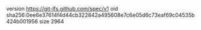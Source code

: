 version https://git-lfs.github.com/spec/v1
oid sha256:0ee6e37614f4d44cb322842a495608e7c6e05d6c73eaf69c04535b424b001956
size 2964
